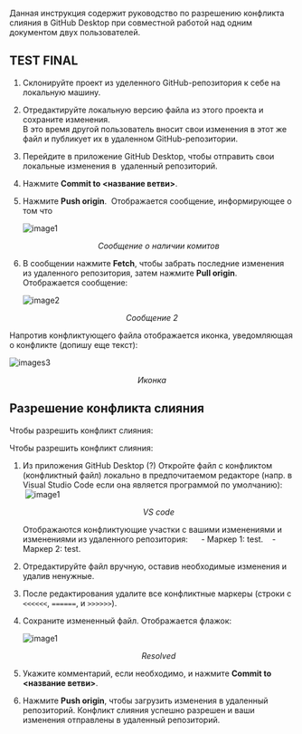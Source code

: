Данная инструкция содержит руководство по разрешению конфликта слияния в GitHub Desktop при совместной работой над одним документом двух пользователей.


## TEST FINAL  

1. Склонируйте проект из уделенного GitHub-репозитория к себе на локальную машину.  

2. Отредактируйте локальную версию файла из этого проекта и сохраните изменения. <br>В это время другой пользователь вносит свои изменения в этот же файл и публикует их в удаленном GitHub-репозитории.

3. Перейдите в приложение GitHub Desktop, чтобы отправить свои локальные изменения в  удаленный репозиторий.

4. Нажмите **Commit to <название ветви>**.

5. Нажмите **Push origin**.  Отображается сообщение, информирующее о том что<p>
   ![image1](https://svgshare.com/i/1C3u.svg)
   <center><i> Сообщение о наличии комитов</i></center>

6. В сообщении нажмите **Fetch**, чтобы забрать последние изменения из удаленного репозитория, затем нажмите **Pull origin**. Отображается сообщение: <p>
   ![image2](https://svgshare.com/i/1C5W.svg)
  <center><i> Сообщение 2</i></center> 

   Напротив конфликтующего файла отображается иконка, уведомляющая о конфликте (допишу еще текст):<p>
![images3](https://svgshare.com/i/1C5t.svg)
   <center><i>Иконка</i></center>

## Разрешение конфликта слияния


Чтобы разрешить конфликт слияния:

Чтобы разрешить конфликт слияния:<p>
1. Из приложения GitHub Desktop (?) Откройте файл с конфликтом (конфликтный файл) локально в предпочитаемом редакторе (напр. в Visual Studio Code если она является программой по умолчанию):  
   ![image1](https://svgshare.com/i/1C5c.svg)  
   <center><i>VS code</i></center>
   
   Отображаются конфликтующие участки с вашими изменениями и изменениями из удаленного репозитория:
 
   - Маркер 1: test.
   - Маркер 2: test.  

3. Отредактируйте файл вручную, оставив необходимые изменения и удалив ненужные.

3. После редактирования удалите все конфликтные маркеры (строки с `<<<<<<`, `======`, и `>>>>>>`).

4. Сохраните измененный файл. Отображается флажок:<p>
   ![image1](https://svgshare.com/i/1C5s.svg )
   <center><i>Resolved</i></center>
   
5. Укажите комментарий, если необходимо, и нажмите **Commit to <название ветви>**.

6. Нажмите **Push origin**, чтобы загрузить изменения в удаленный репозиторий.
Конфликт слияния успешно разрешен и ваши изменения отправлены в удаленный репозиторий. 



